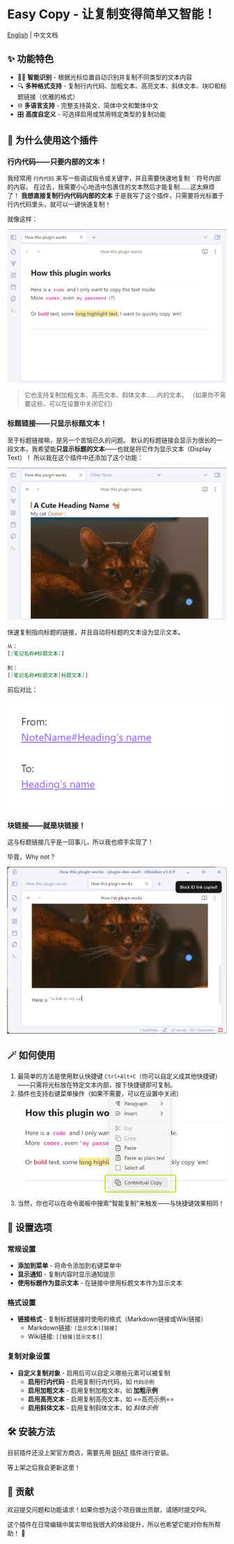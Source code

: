 # Easy Copy - 让复制变得简单又智能！
[English](./README.md) | 中文文档



## ✨ 功能特色

- 🧙‍♂️ **智能识别** - 根据光标位置自动识别并复制不同类型的文本内容
- 🔍 **多种格式支持** - 复制行内代码、加粗文本、高亮文本、斜体文本、块ID和标题链接（优雅的格式）
- 🌐 **多语言支持** - 完整支持英文、简体中文和繁体中文
- 🎛️ **高度自定义** - 可选择启用或禁用特定类型的复制功能


## 🤔 为什么使用这个插件

### 行内代码——只要内部的文本！
我经常用 `行内代码` 来写一些调试指令或关键字，并且需要快速地复制 `` ` `` 符号内部的内容。
在过去，我需要小心地选中包裹住的文本然后才能复制……这太麻烦了！
**我想直接复制行内代码内部的文本**
于是我写了这个插件，只需要将光标置于行内代码里头，就可以一键快速复制！

就像这样：

![演示](assets/demo-copy.gif)

> 它也支持复制加粗文本、高亮文本、斜体文本……内的文本。
> （如果你不需要这些，可以在设置中关闭它们）



### 标题链接——只显示标题文本！
至于标题链接嘛，是另一个苦恼已久的问题。
默认的标题链接会显示为很长的一段文本，我希望能**只显示标题的文本**——也就是将它作为显示文本（Display Text）！
所以我在这个插件中还添加了这个功能：

![copy-heading](assets/copy-heading.gif)

快速复制指向标题的链接，并且自动将标题的文本设为显示文本。


```md
从：
[[笔记名称#标题文本]]

到：
[[笔记名称#标题文本|标题文本]]
```

前后对比：

![heading-compare](assets/heading-compare.png)

### 块链接——就是块链接！
这与标题链接几乎是一回事儿，所以我也顺手实现了！

毕竟，Why not？

![copy-block-id](assets/copy-block-id.png)


## 🪄 如何使用

1. 最简单的方法是使用默认快捷键 `Ctrl+Alt+C`（你可以自定义成其他快捷键）——只需将光标放在特定文本内部，按下快捷键即可复制。
2. 插件也支持右键菜单操作（如果不需要，可以在设置中关闭） ![menu-item](assets/menu-item.png)
3. 当然，你也可以在命令面板中搜索"智能复制"来触发——与快捷键效果相同！



## 🔧 设置选项

### 常规设置

- **添加到菜单** - 将命令添加到右键菜单中
- **显示通知** - 复制内容时显示通知提示
- **使用标题作为显示文本** - 在链接中使用标题文本作为显示文本

### 格式设置

- **链接格式** - 复制标题链接时使用的格式（Markdown链接或Wiki链接）
  - Markdown链接: `(显示文本)[链接]`
  - Wiki链接: `[[链接|显示文本]]`


### 复制对象设置

- **自定义复制对象** - 启用后可以自定义哪些元素可以被复制
  - **启用行内代码** - 启用复制行内代码，如 `代码示例`
  - **启用加粗文本** - 启用复制加粗文本，如 **加粗示例**
  - **启用高亮文本** - 启用复制高亮文本，如 ==高亮示例==
  - **启用斜体文本** - 启用复制斜体文本，如 *斜体示例*



## 🛠️ 安装方法

目前插件还没上架官方商店，需要先用 [BRAT](https://github.com/TfTHacker/obsidian42-brat) 插件进行安装。

等上架之后我会更新这里！



## 🤝 贡献

欢迎提交问题和功能请求！如果你想为这个项目做出贡献，请随时提交PR。

这个插件在日常编辑中属实带给我很大的体验提升，所以也希望它能对你有所帮助！ 🌟

